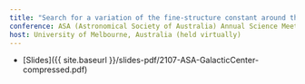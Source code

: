 ```yaml
---
title: "Search for a variation of the fine-structure constant around the supermassive Black Hole in our Galactic Centre"
conference: ASA (Astronomical Society of Australia) Annual Science Meeting
host: University of Melbourne, Australia (held virtually)
---
```

 * [Slides]({{ site.baseurl }}/slides-pdf/2107-ASA-GalacticCenter-compressed.pdf)
